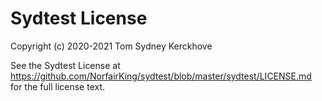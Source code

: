 # Sydtest License

Copyright (c) 2020-2021 Tom Sydney Kerckhove

See the Sydtest License at https://github.com/NorfairKing/sydtest/blob/master/sydtest/LICENSE.md for the full license text.
